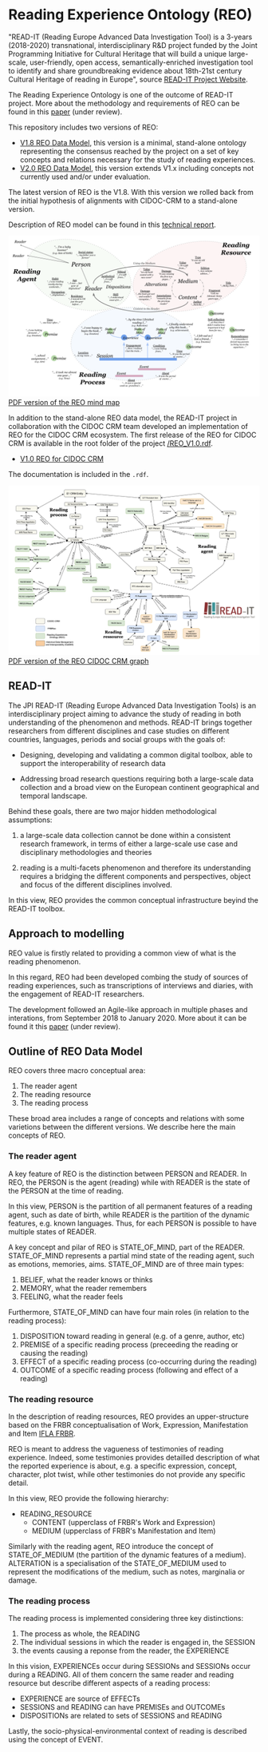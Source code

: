 # Reading Experience Ontology (REO)
"READ-IT (Reading Europe Advanced Data Investigation Tool) is a 3-years (2018-2020) transnational, interdisciplinary R&D project funded by the Joint Programming Initiative for Cultural Heritage that will build a unique large-scale, user-friendly, open access, semantically-enriched investigation tool to identify and share groundbreaking evidence about 18th-21st century Cultural Heritage of reading in Europe", source [READ-IT Project Website](https://readit-project.eu/). 

The Reading Experience Ontology is one of the outcome of READ-IT project. More about the methodology and requirements of REO can be found in this [paper](http://www.semantic-web-journal.net/content/understanding-phenomenology-reading-through-modelling-0) (under review).

This repository includes two versions of REO:

- [V1.8 REO Data Model](https://github.com/eureadit/reading-experience-ontology/blob/master/data-model-v1.8.owl), this version is a minimal, stand-alone ontology representing the consensus reached by the project on a set of key concepts and relations necessary for the study of reading experiences.
- [V2.0 REO Data Model](https://github.com/eureadit/reading-experience-ontology/blob/master/data-model-v2.owl), this version extends V1.x including concepts not currently used and/or under evaluation. 

The latest version of REO is the V1.8. With this version we rolled back from the initial hypothesis of alignments with CIDOC-CRM to a stand-alone version.

Description of REO model can be found in this [technical report](https://hal-univ-lemans.archives-ouvertes.fr/hal-02301611/document).
 
![REO mind map](/mindmap.png)
[PDF version of the REO mind map](/mindmap.pdf)

In addition to the stand-alone REO data model, the READ-IT project in collaboration with the CIDOC CRM team developed an implementation of REO for the CIDOC CRM ecosystem. The first release of the REO for CIDOC CRM is available in the root folder of the project [/REO_V1.0.rdf](https://github.com/eureadit/reading-experience-ontology/blob/master/REO_V1.0.rdf). 

- [V1.0 REO for CIDOC CRM](https://github.com/eureadit/reading-experience-ontology/blob/master/REO_V1.0.rdf)

The documentation is included in the `.rdf`. 

![REO CIDOC CRM graph](/REO-CIDOC_CRM-V1.0.png)
[PDF version of the REO CIDOC CRM graph](/REO-CIDOC_CRM-V1.0.pdf)

## READ-IT
The JPI READ-IT (Reading Europe Advanced Data Investigation Tools) is an interdisciplinary project aiming to advance the study of reading in both understanding of the phenomenon and methods. READ-IT brings together researchers from different disciplines and case studies on different countries, languages, periods and social groups with the goals of:  

- Designing, developing and validating a common digital toolbox, able to support the interoperability of research data 

- Addressing broad research questions requiring both a large-scale data collection and a broad view on the European continent geographical and temporal landscape.

Behind these goals, there are two major hidden methodological assumptions: 

1. a large-scale data collection cannot be done within a consistent research framework, in terms of either a large-scale use case and disciplinary methodologies and theories 

2. reading is a multi-facets phenomenon and therefore its understanding requires a bridging the different components and perspectives, object and focus of the different disciplines involved.  

In this view, REO provides the common conceptual infrastructure beyind the READ-IT toolbox. 

## Approach to modelling
REO value is firstly related to providing a common view of what is the reading phenomenon. 

In this regard, REO had been developed combing the study of sources of reading experiences, such as transcriptions of interviews and diaries, with the engagement of READ-IT researchers. 

The development followed an Agile-like approach in multiple phases and interations, from September 2018 to January 2020. More about it can be found it this [paper](http://www.semantic-web-journal.net/content/understanding-phenomenology-reading-through-modelling-0) (under review).

## Outline of REO Data Model
REO covers three macro conceptual area:

1. The reader agent
2. The reading resource
3. The reading process

These broad area includes a range of concepts and relations with some varietions between the different versions. We describe here the main concepts of REO.

### The reader agent
A key feature of REO is the distinction between PERSON and READER. In REO, the PERSON is the agent (reading) while with READER is the state of the PERSON at the time of reading. 

In this view, PERSON is the partition of all permanent features of a reading agent, such as date of birth, while READER is the partition of the dynamic features, e.g. known languages. Thus, for each PERSON is possible to have multiple states of READER.

A key concept and pilar of REO is STATE_OF_MIND, part of the READER. STATE_OF_MIND represents a partial mind state of the reading agent, such as emotions, memories, aims. STATE_OF_MIND are of three main types:

1. BELIEF, what the reader knows or thinks
2. MEMORY, what the reader remembers
3. FEELING, what the reader feels 

Furthermore, STATE_OF_MIND can have four main roles (in relation to the reading process):

1. DISPOSITION toward reading in general (e.g. of a genre, author, etc)
2. PREMISE of a specific reading process (preceeding the reading or causing the reading)
3. EFFECT of a specific reading process (co-occurring during the reading)
4. OUTCOME of a specific reading process (following and effect of a reading)

### The reading resource
In the description of reading resources, REO provides an upper-structure based on the FRBR conceptualisation of Work, Expression, Manifestation and Item [IFLA FRBR](https://www.ifla.org/publications/functional-requirements-for-bibliographic-records). 

REO is meant to address the vagueness of testimonies of reading experience. Indeed, some testimonies provides detailled description of what the reported experience is about, e.g. a specific expression, concept, character, plot twist, while other testimonies do not provide any specific detail. 

In this view, REO provide the following hierarchy:

- READING_RESOURCE
  - CONTENT (upperclass of FRBR's Work and Expression)
  - MEDIUM (upperclass of FRBR's Manifestation and Item)

Similarly with the reading agent, REO introduce the concept of STATE_OF_MEDIUM (the partition of the dynamic features of a medium). ALTERATION is a specialisation of the STATE_OF_MEDIUM used to represent the modifications of the medium, such as notes, marginalia or damage. 

### The reading process
The reading process is implemented considering three key distinctions: 

1. The process as whole, the READING 
2. The individual sessions in which the reader is engaged in, the SESSION 
3. the events causing a reponse from the reader, the EXPERIENCE

In this vision, EXPERIENCEs occur during SESSIONs and SESSIONs occur during a READING. All of them concern the same reader and reading resource but describe different aspects of a reading process:

- EXPERIENCE are source of EFFECTs
- SESSIONS and READING can have PREMISEs and OUTCOMEs
- DISPOSITIONs are related to sets of SESSIONS and READING

Lastly, the socio-physical-environmental context of reading is described using the concept of EVENT.

